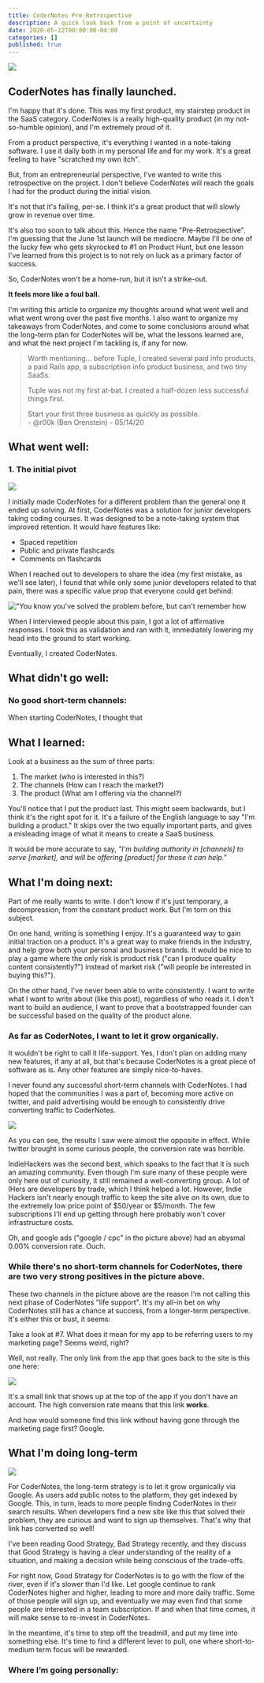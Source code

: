 ```yaml
---
title: CoderNotes Pre-Retrospective
description: A quick look back from a point of uncertainty
date: 2020-05-22T00:00:00-04:00
categories: []
published: true
---
```


![](/forestry/codernotes-pre-retrospective-cover.png)

## CoderNotes has finally launched.

I'm happy that it's done. This was my first product, my stairstep product in the SaaS category. CoderNotes is a really high-quality product (in my not-so-humble opinion), and I'm extremely proud of it.

From a product perspective, it's everything I wanted in a note-taking software. I use it daily both in my personal life and for my work. It's a great feeling to have "scratched my own itch".

But, from an entrepreneurial perspective, I've wanted to write this retrospective on the project. I don't believe CoderNotes will reach the goals I had for the product during the initial vision.

It's not that it's failing, per-se. I think it's a great product that will slowly grow in revenue over time.

It's also too soon to talk about this. Hence the name "Pre-Retrospective". I'm guessing that the June 1st launch will be mediocre. Maybe I'll be one of the lucky few who gets skyrocked to #1 on Product Hunt, but one lesson I've learned from this project is to not rely on luck as a primary factor of success.

So, CoderNotes won't be a home-run, but it isn't a strike-out.

**It feels more like a foul ball.**

I'm writing this article to organize my thoughts around what went well and what went wrong over the past five months. I also want to organize my takeaways from CoderNotes, and come to some conclusions around what the long-term plan for CoderNotes will be, what the lessons learned are, and what the next project I'm tackling is, if any for now.

> Worth mentioning... before Tuple, I created several paid info products, a paid Rails app, a subscriptiion info product business, and two tiny SaaSs.
>
> Tuple was not my first at-bat. I created a half-dozen less successful things first.
>
> Start your first three business as quickly as possible.  
> \- @r00k (Ben Orenstein) - 05/14/20

## What went well:

### 1. The initial pivot

![](/forestry/the-problem.jpg)

I initially made CoderNotes for a different problem than the general one it ended up solving. At first, CoderNotes was a solution for junior developers taking coding courses. It was designed to be a note-taking system that improved retention. It would have features like:

-   Spaced repetition
-   Public and private flashcards
-   Comments on flashcards

When I reached out to developers to share the idea (my first mistake, as we'll see later), I found that while only some junior developers related to that pain, there was a specific value prop that everyone could get behind:

!["You know you've solved the problem before, but can't remember how](/forestry/problem.png "The pivot's value prop")

When I interviewed people about this pain, I got a lot of affirmative responses. I took this as validation and ran with it, immediately lowering my head into the ground to start working.

Eventually, I created CoderNotes.

## What didn't go well:

### No good short-term channels:

When starting CoderNotes, I thought that

## What I learned:

Look at a business as the sum of three parts:

1. The market (who is interested in this?)
2. The channels (How can I reach the market?)
3. The product (What am I offering via the channel?)

You'll notice that I put the product last. This might seem backwards, but I think it's the right spot for it. It's a failure of the English language to say "I'm building a product." It skips over the two equally important parts, and gives a misleading image of what it means to create a SaaS business.

It would be more accurate to say, _"I'm building authority in \[channels\] to serve \[market\], and will be offering \[product\] for those it can help."_

## What I'm doing next:

Part of me really wants to write. I don't know if it's just temporary, a decompression, from the constant product work. But I'm torn on this subject.

On one hand, writing is something I enjoy. It's a guaranteed way to gain initial traction on a product. It's a great way to make friends in the industry, and help grow both your personal and business brands. It would be nice to play a game where the only risk is product risk ("can I produce quality content consistently?") instead of market risk ("will people be interested in buying this?").

On the other hand, I've never been able to write consistently. I want to write what I want to write about (like this post), regardless of who reads it. I don't want to build an audience, I want to prove that a bootstrapped founder can be successful based on the quality of the product alone.

### As far as CoderNotes, I want to let it grow organically.

It wouldn't be right to call it life-support. Yes, I don't plan on adding many new features, if any at all, but that's because CoderNotes is a great piece of software as is. Any other features are simply nice-to-haves.

I never found any successful short-term channels with CoderNotes. I had hoped that the communities I was a part of, becoming more active on twitter, and paid advertising would be enough to consistently drive converting traffic to CoderNotes.

![](/forestry/conversion-by-source.jpg)

As you can see, the results I saw were almost the opposite in effect. While twitter brought in some curious people, the conversion rate was horrible.

IndieHackers was the second best, which speaks to the fact that it is such an amazing community. Even though I'm sure many of these people were only here out of curiosity, it still remained a well-converting group. A lot of IHers are developers by trade, which I think helped a lot. However, Indie Hackers isn't nearly enough traffic to keep the site alive on its own, due to the extremely low price point of $50/year or $5/month. The few subscriptions I'll end up getting through here probably won't cover infrastructure costs.

Oh, and google ads ("google / cpc" in the picture above) had an abysmal 0.00% conversion rate. Ouch.

### While there's no short-term channels for CoderNotes, there are two very strong positives in the picture above.

These two channels in the picture above are the reason I'm not calling this next phase of CoderNotes "life support". It's my all-in bet on why CoderNotes still has a chance at success, from a longer-term perspective. It's either this or bust, it seems:

Take a look at #7. What does it mean for my app to be referring users to my marketing page? Seems weird, right?

Well, not really. The only link from the app that goes back to the site is this one here:

![](/forestry/learn-more.jpg)

It's a small link that shows up at the top of the app if you don't have an account. The high conversion rate means that this link **works**.

And how would someone find this link without having gone through the marketing page first? Google.

## What I'm doing long-term

![](/forestry/long-term-hope.jpg)

For CoderNotes, the long-term strategy is to let it grow organically via Google. As users add public notes to the platform, they get indexed by Google. This, in turn, leads to more people finding CoderNotes in their search results. When developers find a new site like this that solved their problem, they are curious and want to sign up themselves. That's why that link has converted so well!

I've been reading Good Strategy, Bad Strategy recently, and they discuss that Good Strategy is having a clear understanding of the reality of a situation, and making a decision while being conscious of the trade-offs.

For right now, Good Strategy for CoderNotes is to go with the flow of the river, even if it's slower than I'd like. Let google continue to rank CoderNotes higher and higher, leading to more and more daily traffic. Some of those people will sign up, and eventually we may even find that some people are interested in a team subscription. If and when that time comes, it will make sense to re-invest in CoderNotes.

In the meantime, it's time to step off the treadmill, and put my time into something else. It's time to find a different lever to pull, one where short-to-medium term focus will be rewarded.

### Where I’m going personally:
